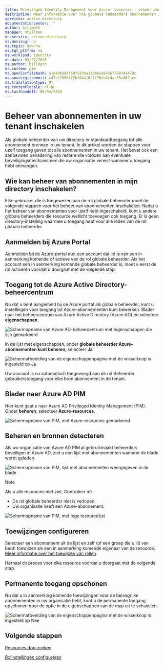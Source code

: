 ```yaml
---
title: Privileged Identity Management voor Azure-resources - beheer van abonnementen inschakelen | Microsoft Docs
description: Meer informatie over hoe globale beheerders abonnementen in de tenant kunt beheren.
services: active-directory
documentationcenter: ''
author: billmath
manager: mtillman
ms.service: active-directory
ms.devlang: na
ms.topic: how-to
ms.tgt_pltfrm: na
ms.workload: identity
ms.date: 03/27/2018
ms.author: billmath
ms.custom: pim
ms.openlocfilehash: e164d8adaf5df63dba31bb6aa8e56f768741479c
ms.sourcegitcommit: c47ef7899572bf6441627f76eb4c4ac15e487aec
ms.translationtype: MT
ms.contentlocale: nl-NL
ms.lasthandoff: 05/04/2018
---
```

# <a name="enable-subscription-management-in-your-tenant"></a>Beheer van abonnementen in uw tenant inschakelen

Als globale beheerder van uw directory er standaardtoegang tot alle abonnement bronnen in uw tenant. In dit artikel worden de stappen voor uzelf toegang geven tot alle abonnementen in uw tenant. Het bevat ook een aanbevolen benadering van resterende voldoen aan eventuele beveiligingsmechanismen die uw organisatie vereist wanneer u toegang hebt ontvangen.

## <a name="who-can-enable-management-of-subscriptions-in-my-directory"></a>Wie kan beheer van abonnementen in mijn directory inschakelen?

Elke gebruiker die is toegewezen aan de rol globale beheerder moet de volgende stappen voor het beheer van abonnementen inschakelen. Nadat u het beheer van abonnementen voor uzelf hebt ingeschakeld, kunt u andere globale beheerders die resource wellicht toevoegen ook toegang. Er is geen directory-instelling waarmee u toegang hebt voor alle leden van de rol globale beheerder.

## <a name="sign-in-to-the-azure-portal"></a>Aanmelden bij Azure Portal

Aanmelden bij de Azure-portal met een account dat lid is van een in aanmerking komende of actieve van de rol globale beheerder. Als het account een in aanmerking komende globale beheerder is, moet u eerst de rol activeren voordat u doorgaat met de volgende stap.

## <a name="access-the-azure-active-directory-admin-center"></a>Toegang tot de Azure Active Directory-beheercentrum

Nu dat u bent aangemeld bij de Azure portal als globale beheerder, kunt u instellingen voor toegang tot Azure-abonnementen kunt bewerken. Blader naar het beheercentrum van Azure Active Directory (Azure AD) en selecteer **eigenschappen**.

![Schermopname van Azure AD-beheercentrum met eigenschappen die zijn gemarkeerd](media/azure-pim-resource-rbac/aad_properties.png)

In de lijst met eigenschappen, onder **globale beheerder Azure-abonnementen kunt beheren**, selecteer **Ja**.

![Schermafbeelding van de eigenschappenpagina met de wisselknop is ingesteld op Ja](media/azure-pim-resource-rbac/aad_properties_save.png)

Uw account is nu automatisch toegevoegd aan de rol Beheerder gebruikerstoegang voor elke bron abonnement in de tenant.

## <a name="browse-to-azure-ad-pim"></a>Blader naar Azure AD PIM

 Hier kunt gaat u naar Azure AD Privileged Identity Management (PIM). Onder **beheren**, selecteer **Azure-resources**.

![Schermopname van PIM, met Azure-resources gemarkeerd](media/azure-pim-resource-rbac/aadpim_manage_azure_resources.png)

## <a name="manage-and-discover-resources"></a>Beheren en bronnen detecteren

Als uw organisatie van Azure AD PIM al gebruikmaakt beheerders beveiligen in Azure AD, ziet u een lijst met abonnementen wanneer de blade wordt geladen.

![Schermopname van PIM, lijst met abonnementen weergegeven in de blade](media/azure-pim-resource-rbac/aadpim_manage_azure_resource_some_there.png)

> [!NOTE]
> Als u alle resources niet ziet, Controleer of:
>- De rol globale beheerder niet is verlopen. 
>- Uw organisatie heeft een Azure-abonnement.

![Schermopname van PIM, met lege resourcelijst](media/azure-pim-resource-rbac/aadpim_rbac_empty_resource_list.png)

## <a name="configure-assignments"></a>Toewijzingen configureren

Selecteer een abonnement uit de lijst en zelf (of een groep die u lid van bent) toewijzen als een in aanmerking komende eigenaar van de resource. 
[Meer informatie over het toewijzen van rollen](pim-resource-roles-assign-roles.md).

Herhaal dit proces voor elke resource voordat u doorgaat met de volgende stap.

## <a name="clean-up-standing-access"></a>Permanente toegang opschonen

Nu dat u in aanmerking komende toewijzingen voor de belangrijke abonnementen in uw organisatie hebt, kunt u de permanente toegang opschonen door de optie in de eigenschappen van de map uit te schakelen.

![Schermafbeelding van de eigenschappenpagina met de wisselknop is ingesteld op Nee](media/azure-pim-resource-rbac/aad_properties_no.png)

## <a name="next-steps"></a>Volgende stappen

[Resources doorzoeken](pim-resource-roles-discover-resources.md)

[Rolinstellingen configureren](pim-resource-roles-configure-role-settings.md)








